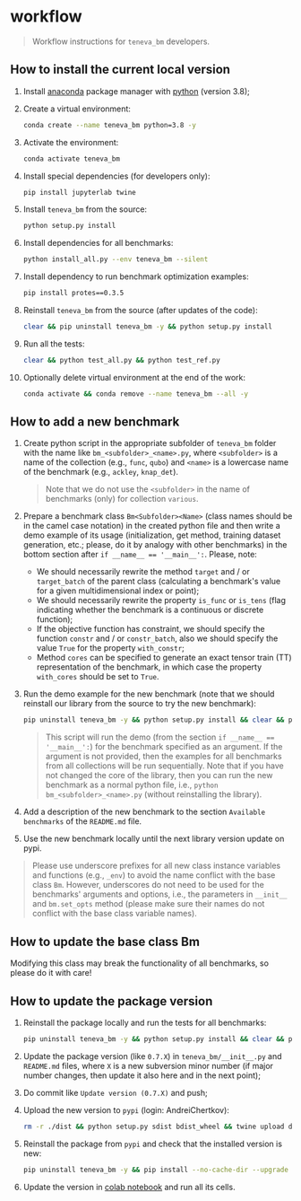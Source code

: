 # workflow

> Workflow instructions for `teneva_bm` developers.


## How to install the current local version

1. Install [anaconda](https://www.anaconda.com) package manager with [python](https://www.python.org) (version 3.8);

2. Create a virtual environment:
    ```bash
    conda create --name teneva_bm python=3.8 -y
    ```

3. Activate the environment:
    ```bash
    conda activate teneva_bm
    ```

4. Install special dependencies (for developers only):
    ```bash
    pip install jupyterlab twine
    ```

5. Install `teneva_bm` from the source:
    ```bash
    python setup.py install
    ```

6. Install dependencies for all benchmarks:
    ```bash
    python install_all.py --env teneva_bm --silent
    ```

7. Install dependency to run benchmark optimization examples:
    ```bash
    pip install protes==0.3.5
    ```

8. Reinstall `teneva_bm` from the source (after updates of the code):
    ```bash
    clear && pip uninstall teneva_bm -y && python setup.py install
    ```

9. Run all the tests:
    ```bash
    clear && python test_all.py && python test_ref.py
    ```

10. Optionally delete virtual environment at the end of the work:
    ```bash
    conda activate && conda remove --name teneva_bm --all -y
    ```


## How to add a new benchmark

1. Create python script in the appropriate subfolder of `teneva_bm` folder with the name like `bm_<subfolder>_<name>.py`, where `<subfolder>` is a name of the collection (e.g., `func`, `qubo`) and `<name>` is a lowercase name of the benchmark (e.g., `ackley`, `knap_det`).
    > Note that we do not use the `<subfolder>` in the name of benchmarks (only) for collection `various`.

2. Prepare a benchmark class `Bm<Subfolder><Name>` (class names should be in the camel case notation) in the created python file and then write a demo example of its usage (initialization, get method, training dataset generation, etc.; please, do it by analogy with other benchmarks) in the bottom section after `if __name__ == '__main__':`. Please, note:
    - We should necessarily rewrite the method `target` and / or `target_batch` of the parent class (calculating a benchmark's value for a given multidimensional index or point);
    - We should necessarily rewrite the property `is_func` or `is_tens` (flag indicating whether the benchmark is a continuous or discrete function);
    - If the objective function has constraint, we should specify the function `constr` and / or `constr_batch`, also we should specify the value `True` for the property `with_constr`;
    - Method `cores` can be specified to generate an exact tensor train (TT) representation of the benchmark, in which case the property `with_cores` should be set to `True`.

3. Run the demo example for the new benchmark (note that we should reinstall our library from the source to try the new benchmark):
    ```bash
    pip uninstall teneva_bm -y && python setup.py install && clear && python demo.py bm_<subfolder>_<name>
    ```
    > This script will run the demo (from the section `if __name__ == '__main__':`) for the benchmark specified as an argument. If the argument is not provided, then the examples for all benchmarks from all collections will be run sequentially. Note that if you have not changed the core of the library, then you can run the new benchmark as a normal python file, i.e., `python bm_<subfolder>_<name>.py` (without reinstalling the library).

4. Add a description of the new benchmark to the section `Available benchmarks`  of the `README.md` file.

5. Use the new benchmark locally until the next library version update on pypi.

> Please use underscore prefixes for all new class instance variables and functions (e.g., `_env`) to avoid the name conflict with the base class `Bm`. However, underscores do not need to be used for the benchmarks' arguments and options, i.e., the parameters in `__init__` and `bm.set_opts` method (please make sure their names do not conflict with the base class variable names).


## How to update the base class Bm

Modifying this class may break the functionality of all benchmarks, so please do it with care!


## How to update the package version

1. Reinstall the package locally and run the tests for all benchmarks:
    ```bash
    pip uninstall teneva_bm -y && python setup.py install && clear && python test_all.py && python test_ref.py
    ```

2. Update the package version (like `0.7.X`) in `teneva_bm/__init__.py` and `README.md` files, where `X` is a new subversion minor number (if major number changes, then update it also here and in the next point);

3. Do commit like `Update version (0.7.X)` and push;

4. Upload the new version to `pypi` (login: AndreiChertkov):
    ```bash
    rm -r ./dist && python setup.py sdist bdist_wheel && twine upload dist/*
    ```

5. Reinstall the package from `pypi` and check that the installed version is new:
    ```bash
    pip uninstall teneva_bm -y && pip install --no-cache-dir --upgrade teneva_bm
    ```

6. Update the version in [colab notebook](https://colab.research.google.com/drive/1z8LgqEARJziKub2dVB65CHkhcboc-fCH?usp=sharing) and run all its cells.
